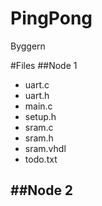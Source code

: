 PingPong
========

Byggern

#Files
##Node 1
- uart.c
- uart.h
- main.c
- setup.h
- sram.c
- sram.h
- sram.vhdl
- todo.txt

##Node 2
- 
